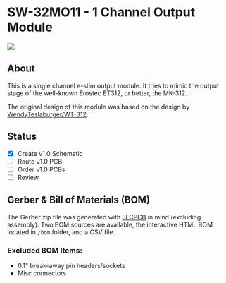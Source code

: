# SW-32MO11 - 1 Channel Output Module
<img align="center" src="../../../doc/images/SW-32MO10.png">

## About
This is a single channel e-stim output module. It tries to mimic the output stage of the well-known Erostec ET312, or better, the MK-312.

The original design of this module was based on the design by [WendyTeslaburger/WT-312](https://github.com/WendyTeslaburger/WT-312).

## Status
- [x] Create v1.0 Schematic
- [ ] Route v1.0 PCB
- [ ] Order v1.0 PCBs
- [ ] Review 

## Gerber & Bill of Materials (BOM)
The Gerber zip file was generated with [JLCPCB](https://jlcpcb.com/) in mind (excluding assembly).
Two BOM sources are available, the interactive HTML BOM located in `/bom` folder, and a CSV file.

### Excluded BOM Items:
- 0.1" break-away pin headers/sockets
- Misc connectors